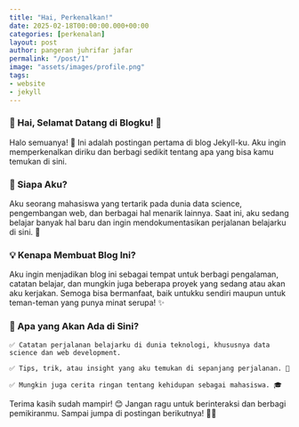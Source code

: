 ```yaml
---
title: "Hai, Perkenalkan!"
date: 2025-02-18T00:00:00.000+00:00
categories: [perkenalan]
layout: post
author: pangeran juhrifar jafar
permalink: "/post/1"
image: "assets/images/profile.png"
tags:
- website
- jekyll
---
```


### 🌟 Hai, Selamat Datang di Blogku! 👋

Halo semuanya! 🎉 Ini adalah postingan pertama di blog Jekyll-ku. Aku ingin memperkenalkan diriku dan berbagi sedikit tentang apa yang bisa kamu temukan di sini.

### 🧐 Siapa Aku?

Aku seorang mahasiswa yang tertarik pada dunia data science, pengembangan web, dan berbagai hal menarik lainnya. Saat ini, aku sedang belajar banyak hal baru dan ingin mendokumentasikan perjalanan belajarku di sini. 🚀

### 💡 Kenapa Membuat Blog Ini?

Aku ingin menjadikan blog ini sebagai tempat untuk berbagi pengalaman, catatan belajar, dan mungkin juga beberapa proyek yang sedang atau akan aku kerjakan. Semoga bisa bermanfaat, baik untukku sendiri maupun untuk teman-teman yang punya minat serupa! ✨

### 📌 Apa yang Akan Ada di Sini?

    ✅ Catatan perjalanan belajarku di dunia teknologi, khususnya data science dan web development.

    ✅ Tips, trik, atau insight yang aku temukan di sepanjang perjalanan. 🎯

    ✅ Mungkin juga cerita ringan tentang kehidupan sebagai mahasiswa. 🎓

Terima kasih sudah mampir! 😊 Jangan ragu untuk berinteraksi dan berbagi pemikiranmu. Sampai jumpa di postingan berikutnya! 🚀✨

